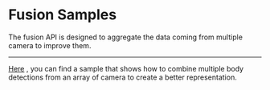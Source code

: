# Fusion Samples

The fusion API is designed to aggregate the data coming from multiple camera to improve them.

____________

[Here](/body%20tracking/multi-camera/) , you can find a sample that shows how to combine multiple body detections from an array of camera to create a better representation.